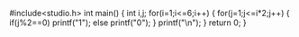 #include<studio.h>
int main()
{
  int i,j;
  for(i=1;i<=6;i++)
   { 
      for(j=1;j<=i*2;j++)
        {
          if(j%2==0)
             printf("1");
          else
             printf("0");
        }
       printf("\n");
    }
 return 0;
}
